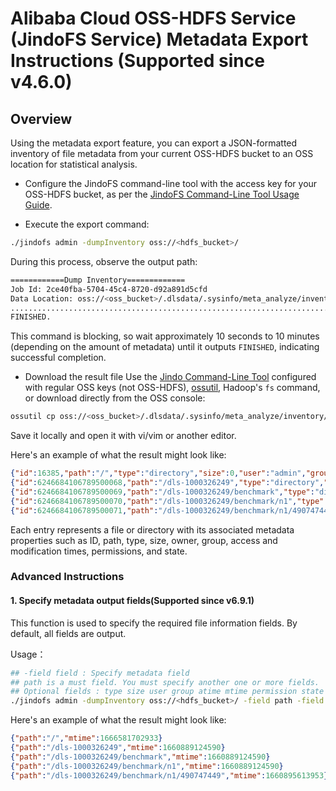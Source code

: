 # Alibaba Cloud OSS-HDFS Service (JindoFS Service) Metadata Export Instructions \(Supported since v4.6.0\)

## Overview

Using the metadata export feature, you can export a JSON-formatted inventory of file metadata from your current OSS-HDFS bucket to an OSS location for statistical analysis.

* Configure the JindoFS command-line tool with the access key for your OSS-HDFS bucket, as per the [JindoFS Command-Line Tool Usage Guide](usages/oss_jindo_cli.md).

* Execute the export command:
```bash
./jindofs admin -dumpInventory oss://<hdfs_bucket>/
```
During this process, observe the output path:
```bash
============Dump Inventory=============
Job Id: 2ce40fba-5704-45c4-8720-d92a891d5cfd
Data Location: oss://<oss_bucket>/.dlsdata/.sysinfo/meta_analyze/inventory/1666584461201.2ce40fba-5704-45c4-8720-d92a891d5cfd
.....................................................................................................................
FINISHED.
```
This command is blocking, so wait approximately 10 seconds to 10 minutes (depending on the amount of metadata) until it outputs `FINISHED`, indicating successful completion.

* Download the result file
  Use the [Jindo Command-Line Tool](usages/oss_jindo_cli.md) configured with regular OSS keys (not OSS-HDFS), [ossutil](https://help.aliyun.com/document_detail/50452.html), Hadoop's `fs` command, or download directly from the OSS console:

```bash
ossutil cp oss://<oss_bucket>/.dlsdata/.sysinfo/meta_analyze/inventory/1666584461201.2ce40fba-5704-45c4-8720-d92a891d5cfd ./
```
Save it locally and open it with vi/vim or another editor.

Here's an example of what the result might look like:
```json
{"id":16385,"path":"/","type":"directory","size":0,"user":"admin","group":"supergroup","atime":0,"mtime":1666581702933,"permission":511,"state":1}
{"id":6246684106789500068,"path":"/dls-1000326249","type":"directory","size":0,"user":"hadoop","group":"supergroup","atime":0,"mtime":1660889124590,"permission":511,"state":0}
{"id":6246684106789500069,"path":"/dls-1000326249/benchmark","type":"directory","size":0,"user":"hadoop","group":"supergroup","atime":0,"mtime":1660889124590,"permission":511,"state":0}
{"id":6246684106789500070,"path":"/dls-1000326249/benchmark/n1","type":"directory","size":0,"user":"hadoop","group":"supergroup","atime":0,"mtime":1660889124590,"permission":511,"state":0}
{"id":6246684106789500071,"path":"/dls-1000326249/benchmark/n1/490747449","type":"directory","size":0,"user":"hadoop","group":"supergroup","atime":0,"mtime":1660895613953,"permission":511,"state":0}
```
Each entry represents a file or directory with its associated metadata properties such as ID, path, type, size, owner, group, access and modification times, permissions, and state.


### Advanced Instructions

#### 1. Specify metadata output fields\(Supported since v6.9.1\)

This function is used to specify the required file information fields. By default, all fields are output.

Usage：
```bash
## -field field : Specify metadata field
## path is a must field. You must specify another one or more fields.
## Optional fields : type size user group atime mtime permission state
./jindofs admin -dumpInventory oss://<hdfs_bucket>/ -field path -field mtime
```

Here's an example of what the result might look like:
```json
{"path":"/","mtime":1666581702933}
{"path":"/dls-1000326249","mtime":1660889124590}
{"path":"/dls-1000326249/benchmark","mtime":1660889124590}
{"path":"/dls-1000326249/benchmark/n1","mtime":1660889124590}
{"path":"/dls-1000326249/benchmark/n1/490747449","mtime":1660895613953}
```
